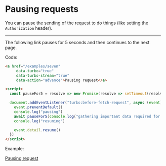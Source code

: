 # Pausing requests

You can pause the sending of the request to do things (like setting the `Authorization` header).

---

The following link pauses for 5 seconds and then continues to the next page.

Code:

```html
<a href="/examples/seven"
     data-turbo="true"
     data-turbo-stream="true"
     data-action="advance">Pausing request</a>

<script>
  const pauseFor5 = resolve => new Promise(resolve => setTimeout(resolve, 5000));

  document.addEventListener("turbo:before-fetch-request", async (event) => {
    event.preventDefault()
    console.log("pausing")
    await pauseFor5(console.log("gathering important data required for request"));
    console.log("resuming")

    event.detail.resume()
  })
</script>
```

Example:

<a href="/examples/seven"
     data-turbo="true"
     data-turbo-stream="true"
     data-action="advance">Pausing request</a>

<script>
  const pauseFor5 = resolve => new Promise(resolve => setTimeout(resolve, 5000));

  document.addEventListener("turbo:before-fetch-request", async (event) => {
    event.preventDefault()
    console.log("pausing")
    await pauseFor5(console.log("gathering important data required for request"));
    console.log("resuming")

    event.detail.resume()
  })
</script>
